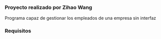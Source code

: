 ### Proyecto realizado por Zihao Wang
Programa capaz de gestionar los empleados de una empresa sin interfaz
### Requisitos
